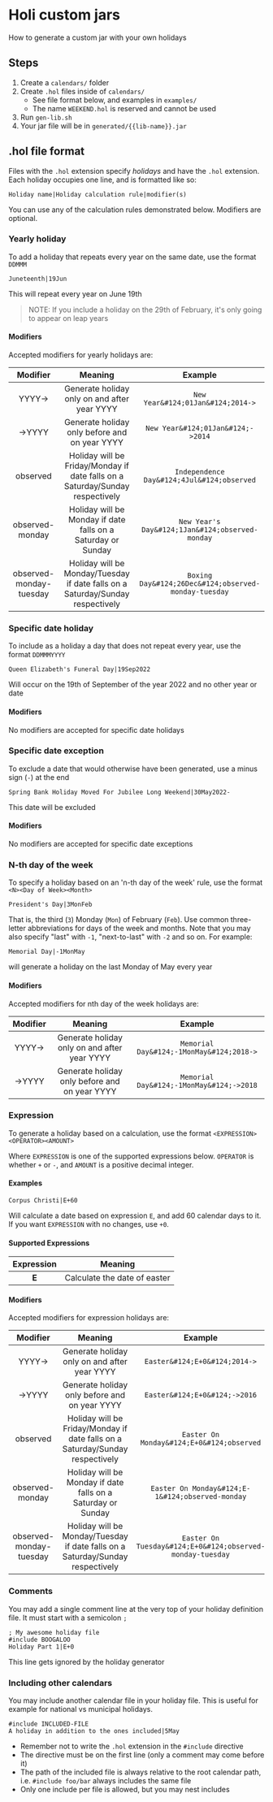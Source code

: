 # Holi custom jars

How to generate a custom jar with your own holidays

## Steps
1. Create a `calendars/` folder
2. Create `.hol` files inside of `calendars/`
    * See file format below, and examples in `examples/`
    * The name `WEEKEND.hol` is reserved and cannot be used
3. Run `gen-lib.sh`
4. Your jar file will be in `generated/{{lib-name}}.jar`

## .hol file format
Files with the `.hol` extension specify *holidays* and have the `.hol` extension. Each holiday occupies one line, and is formatted like so:

```
Holiday name|Holiday calculation rule|modifier(s)
```

You can use any of the calculation rules demonstrated below. Modifiers are optional.


### Yearly holiday
To add a holiday that repeats every year on the same date, use the format `DDMMM`

```
Juneteenth|19Jun
```

This will repeat every year on June 19th

> NOTE: If you include a holiday on the 29th of February,
> it's only going to appear on leap years

#### Modifiers
Accepted modifiers for yearly holidays are:

|        Modifier         |                                    Meaning                                     |                       Example                        |
|:-----------------------:|:------------------------------------------------------------------------------:|:----------------------------------------------------:|
|         YYYY->          |                  Generate holiday only on and after year YYYY                  |          `New Year&#124;01Jan&#124;2014->`           |
|         ->YYYY          |                 Generate holiday only before and on year YYYY                  |          `New Year&#124;01Jan&#124;->2014`           |
|        observed         | Holiday will be Friday/Monday if date falls on a Saturday/Sunday respectively  |      `Independence Day&#124;4Jul&#124;observed`      |
|     observed-monday     |          Holiday will be Monday if date falls on a Saturday or Sunday          |   `New Year's Day&#124;1Jan&#124;observed-monday`    |
| observed-monday-tuesday | Holiday will be Monday/Tuesday if date falls on a Saturday/Sunday respectively | `Boxing Day&#124;26Dec&#124;observed-monday-tuesday` |


### Specific date holiday
To include as a holiday a day that does not repeat every year, use the format `DDMMMYYYY`

```
Queen Elizabeth's Funeral Day|19Sep2022
```

Will occur on the 19th of September of the year 2022 and no other year or date

#### Modifiers
No modifiers are accepted for specific date holidays


### Specific date exception
To exclude a date that would otherwise have been generated, use a minus sign (`-`) at the end

```
Spring Bank Holiday Moved For Jubilee Long Weekend|30May2022-
```

This date will be excluded

#### Modifiers
No modifiers are accepted for specific date exceptions


### N-th day of the week
To specify a holiday based on an 'n-th day of the week' rule, use the format `<N><Day of Week><Month>`

```
President's Day|3MonFeb
```

That is, the third (`3`) Monday (`Mon`) of February (`Feb`). Use common three-letter abbreviations for days of the week and months.
Note that you may also specify "last" with `-1`, "next-to-last" with `-2` and so on. For example:

```
Memorial Day|-1MonMay
```

will generate a holiday on the last Monday of May every year

#### Modifiers
Accepted modifiers for nth day of the week holidays are:

| Modifier |                    Meaning                    |                 Example                  |
|:--------:|:---------------------------------------------:|:----------------------------------------:|
|  YYYY->  | Generate holiday only on and after year YYYY  | `Memorial Day&#124;-1MonMay&#124;2018->` |
|  ->YYYY  | Generate holiday only before and on year YYYY | `Memorial Day&#124;-1MonMay&#124;->2018` |


### Expression
To generate a holiday based on a calculation, use the format `<EXPRESSION><OPERATOR><AMOUNT>`

Where `EXPRESSION` is one of the supported expressions below. `OPERATOR` is whether `+` or `-`, and `AMOUNT` is a positive decimal integer.

#### Examples

```
Corpus Christi|E+60
```

Will calculate a date based on expression `E`, and add 60 calendar days to it. If you want `EXPRESSION` with no changes, use `+0`.

#### Supported Expressions
| Expression |           Meaning            |
|:----------:|:----------------------------:|
|   **E**    | Calculate the date of easter |

#### Modifiers
Accepted modifiers for expression holidays are:

|        Modifier         |                                    Meaning                                     |                          Example                          |
|:-----------------------:|:------------------------------------------------------------------------------:|:---------------------------------------------------------:|
|         YYYY->          |                  Generate holiday only on and after year YYYY                  |               `Easter&#124;E+0&#124;2014->`               |
|         ->YYYY          |                 Generate holiday only before and on year YYYY                  |               `Easter&#124;E+0&#124;->2016`               |
|        observed         | Holiday will be Friday/Monday if date falls on a Saturday/Sunday respectively  |         `Easter On Monday&#124;E+0&#124;observed`         |
|     observed-monday     |          Holiday will be Monday if date falls on a Saturday or Sunday          |     `Easter On Monday&#124;E-1&#124;observed-monday`      |
| observed-monday-tuesday | Holiday will be Monday/Tuesday if date falls on a Saturday/Sunday respectively | `Easter On Tuesday&#124;E+0&#124;observed-monday-tuesday` |


### Comments
You may add a single comment line at the very top of your holiday definition file. It must start with a semicolon `;`

```
; My awesome holiday file
#include BOOGALOO
Holiday Part 1|E+0
```

This line gets ignored by the holiday generator


### Including other calendars
You may include another calendar file in your holiday file. This is useful for example for national vs municipal holidays.

```
#include INCLUDED-FILE
A holiday in addition to the ones included|5May
```

* Remember not to write the `.hol` extension in the `#include` directive
* The directive must be on the first line (only a comment may come before it)
* The path of the included file is always relative to the root calendar path, i.e. `#include foo/bar` always includes the same file
* Only one include per file is allowed, but you may nest includes
